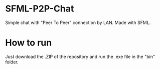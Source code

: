 # SFML-P2P-Chat
Simple chat with "Peer To Peer" connection by LAN. Made with SFML.

# How to run
Just download the .ZIP of the repository and run the .exe file in the "bin" folder.
